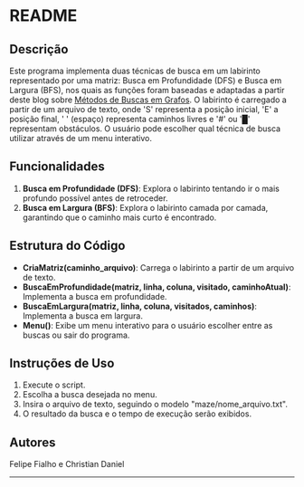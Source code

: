 # README

## Descrição

Este programa implementa duas técnicas de busca em um labirinto representado por uma matriz: Busca em Profundidade (DFS) e Busca em Largura (BFS), nos quais as funções foram baseadas e adaptadas a partir deste blog sobre [Métodos de Buscas em Grafos](https://medium.com/@anwarhermuche/métodos-de-busca-em-grafos-bfs-dfs-cf17761a0dd9). O labirinto é carregado a partir de um arquivo de texto, onde 'S' representa a posição inicial, 'E' a posição final, ' ' (espaço) representa caminhos livres e '#' ou '█' representam obstáculos. O usuário pode escolher qual técnica de busca utilizar através de um menu interativo.

## Funcionalidades

1. **Busca em Profundidade (DFS)**: Explora o labirinto tentando ir o mais profundo possível antes de retroceder.
2. **Busca em Largura (BFS)**: Explora o labirinto camada por camada, garantindo que o caminho mais curto é encontrado.

## Estrutura do Código

- **CriaMatriz(caminho_arquivo)**: Carrega o labirinto a partir de um arquivo de texto.
- **BuscaEmProfundidade(matriz, linha, coluna, visitado, caminhoAtual)**: Implementa a busca em profundidade.
- **BuscaEmLargura(matriz, linha, coluna, visitados, caminhos)**: Implementa a busca em largura.
- **Menu()**: Exibe um menu interativo para o usuário escolher entre as buscas ou sair do programa.

## Instruções de Uso

1. Execute o script.
2. Escolha a busca desejada no menu.
3. Insira o arquivo de texto, seguindo o modelo "maze/nome_arquivo.txt".
4. O resultado da busca e o tempo de execução serão exibidos.

## Autores

Felipe Fialho e Christian Daniel 

---
